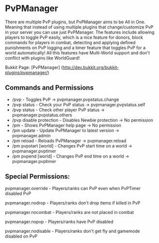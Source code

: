 PvPManager
===========

There are multiple PvP plugins, but PvPManager aims to be All in One. Meaning that instead of using multiple plugins that change/customize PvP in your server you can use just PvPManager. 
The features include allowing players to toggle PvP easily, which is a nice feature for donors, block commands for players in combat, detecting and applying defined punishments on PvP logging and a timer feature that toggles PvP for a world automatically! 
All this features have Multi-World support and don't conflict with plugins like WorldGuard!

Bukkit Page: [PvPManager] (http://dev.bukkit.org/bukkit-plugins/pvpmanager/)

Commands and Permissions
-----------

* /pvp - Toggles PvP -> pvpmanager.pvpstatus.change
* /pvp status	- Check your PvP status	-> pvpmanager.pvpstatus.self
* /pvp status <player>	- Check other player PvP status	-> pvpmanager.pvpstatus.others
* /pvp disable protection	- Disables Newbie protection -> No permission
* /pm	- Shows PvPManager help page -> No permission
* /pm update - Update PvPManager to latest version -> pvpmanager.admin
* /pm reload - Reloads PvPManager -> pvpmanager.reload
* /pm pvpstart <time> [world]	- Changes PvP start time on a world -> pvpmanager.pvptimer
* /pm pvpend <time> [world] -	Changes PvP end time on a world -> pvpmanager.pvptimer

Special Permissions:
-----------
pvpmanager.override - Players/ranks can PvP even when PvPTimer disabled PvP

pvpmanager.nodrop - Players/ranks don't drop items if killed in PvP

pvpmanager.nocombat - Players/ranks are not placed in combat

pvpmanager.nopvp - Players/ranks have PvP disabled

pvpmanager.nodisable - Players/ranks don't get fly and gamemode disabled on PvP 

